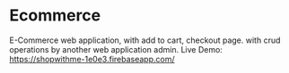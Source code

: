 # Ecommerce
E-Commerce web application, with add to cart, checkout page. with crud operations by another web application admin.
Live Demo: https://shopwithme-1e0e3.firebaseapp.com/
